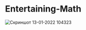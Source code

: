# Entertaining-Math

![Скриншот 13-01-2022 104323](https://user-images.githubusercontent.com/96263634/149305579-393407e8-a17a-4a33-81f5-5ee99eb162b7.jpg)
